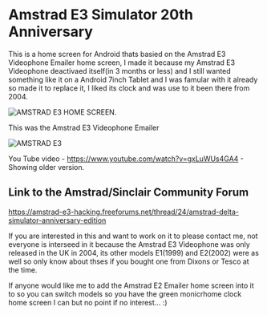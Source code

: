 # Amstrad E3 Simulator 20th Anniversary
This is a home screen for Android thats basied on the Amstrad E3 Videophone Emailer home screen, I made it because my Amstrad E3 Videophone deactivaed itself(in 3 months or less) and I still wanted something like it on a Android 7inch Tablet and I was famular with it already so made it to replace it, I liked its clock and was use to it been there from 2004.

![AMSTRAD E3 HOME SCREEN](https://i.ibb.co/cc9H8Hxd/Amstrad-E3-Homescreen.png).

This was the Amstrad E3 Videophone Emailer

![AMSTRAD E3](https://storage.proboards.com/7050177/images/zshyNkRQFzPgQwCfvkHY.gif)

You Tube video - https://www.youtube.com/watch?v=gxLuWUs4GA4 - Showing older version.

Link to the Amstrad/Sinclair Community Forum
---------------------------------------------
https://amstrad-e3-hacking.freeforums.net/thread/24/amstrad-delta-simulator-anniversary-edition

If you are interested in this and want to work on it to please contact me, not everyone is interseed in it because the Amstrad E3 Videophone was only released in the UK in 2004, its other models E1(1999) and E2(2002) were as well so only know about thses if you bought one from Dixons or Tesco at the time.

If anyone would like me to add the Amstrad E2 Emailer home screen into it to so you can switch models so you have the green monicrhome clock home screen I can but no point if no interest... :)
